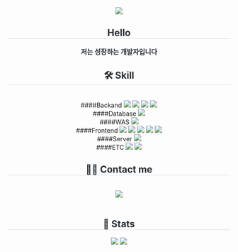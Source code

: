 <div align= "center">
    <img src="https://capsule-render.vercel.app/api?type=rounded&color=auto&height=180&text=Jang%20ye%20jin&animation=fadeIn&fontColor=ffffff&fontSize=90" />
    </div>
    <div align= "center"> 
    <h2 style="border-bottom: 1px solid #d8dee4; color: #282d33;"> Hello </h2>  
    <div style="font-weight: 700; font-size: 15px; text-align: center; color: #282d33;"> 저는 성장하는 개발자입니다 </div> 
    </div>
    <div align= "center">
   <h2 style="border-bottom: 1px solid #d8dee4; color: #282d33;"> 🛠️ Skill </h2> <br> 
    <div  align= "center"> 
        ####Backand
            <img src="https://img.shields.io/badge/Java-007396?style=for-the-badge&logo=Java&logoColor=white">
            <img src="https://img.shields.io/badge/Oracle-F80000?style=for-the-badge&logo=Oracle&logoColor=white">
            <img src="https://img.shields.io/badge/Spring-6DB33F?style=for-the-badge&logo=Spring&logoColor=white">
            <img src="https://img.shields.io/badge/Spring Boot-6DB33F?style=for-the-badge&logo=Spring Boot&logoColor=white"><br/>
        ####Database
            <img src="https://img.shields.io/badge/mysql-4479A1?style=for-the-badge&logo=mysql&logoColor=white"> <br/>
        ####WAS
            <img src="https://img.shields.io/badge/apachetomcat-F8DC75?style=for-the-badge&logo=apachetomcat&logoColor=black"><br/> 
       ####Frontend    
            <img src="https://img.shields.io/badge/html5-E34F26?style=for-the-badge&logo=html5&logoColor=white"> 
            <img src="https://img.shields.io/badge/css-1572B6?style=for-the-badge&logo=css3&logoColor=white"> 
            <img src="https://img.shields.io/badge/javascript-F7DF1E?style=for-the-badge&logo=javascript&logoColor=black"> 
            <img src="https://img.shields.io/badge/jquery-0769AD?style=for-the-badge&logo=jquery&logoColor=white"> 
            <img src="https://img.shields.io/badge/Ajax-2c83b9?style=for-the-badge&logo=Ajax&logoColor=white"><br/> 
       ####Server
            <img src="https://img.shields.io/badge/Apache Tomcat-F8DC75?style=for-the-badge&logo=Apache Tomcat&logoColor=white"><br/>
        ####ETC    
            <img src="https://img.shields.io/badge/Android-3DDC84?style=for-the-badge&logo=Android&logoColor=white">
            <img src="https://img.shields.io/badge/Github-181717?style=for-the-badge&logo=Github&logoColor=white">
          <br/></div>
    </div>
    <div align= "center">
     <h2 style="border-bottom: 1px solid #d8dee4; color: #282d33;"> 🧑‍💻 Contact me </h2> <br> 
    <div align= "center"> <a href=mailto:jangyejin58@gmail.com> <img src="https://img.shields.io/badge/Gmail-EA4335?style=for-the-badge&logo=Gmail&logoColor=white&link=mailto:jangyejin58@gmail.com"> </a>
          </div>  <br> 
    <div align= "center">  </div> 
    </div>
    <div align= "center"> 
     <h2 style="border-bottom: 1px solid #d8dee4; color: #282d33;"> 🏅 Stats </h2> <div align= "center"> <img src="https://github-readme-stats.vercel.app/api?username=jyj95&bg_color=180,000000,&title_color=000000&text_color=000000"
         /> <img src="https://github-readme-stats.vercel.app/api/top-langs/?username=jyj95&layout=compact&bg_color=180,000000,&title_color=000000&text_color=000000"
           /> </div> 
    </div>



    

   
    
 
    
